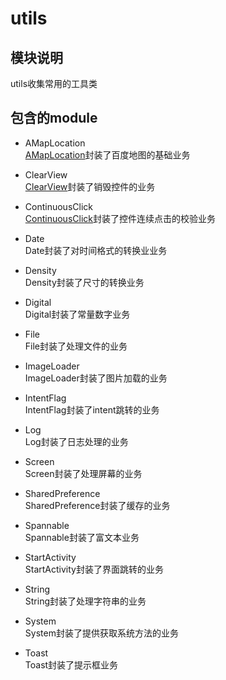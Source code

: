 # utils

## 模块说明
utils收集常用的工具类

## 包含的module

* AMapLocation  
[AMapLocation](AMapLocation/AMapLocation.md)封装了百度地图的基础业务

* ClearView  
[ClearView](ClearView/ClearView.md)封装了销毁控件的业务

* ContinuousClick  
[ContinuousClick](ContinuousClick/ContinuousClick.md)封装了控件连续点击的校验业务

* Date  
Date封装了对时间格式的转换业业务

* Density  
Density封装了尺寸的转换业务

* Digital  
Digital封装了常量数字业务

* File  
File封装了处理文件的业务

* ImageLoader  
ImageLoader封装了图片加载的业务

* IntentFlag  
IntentFlag封装了intent跳转的业务

* Log  
Log封装了日志处理的业务

* Screen  
Screen封装了处理屏幕的业务

* SharedPreference  
SharedPreference封装了缓存的业务

* Spannable  
Spannable封装了富文本业务

* StartActivity  
StartActivity封装了界面跳转的业务

* String  
String封装了处理字符串的业务

* System  
System封装了提供获取系统方法的业务

* Toast  
Toast封装了提示框业务
